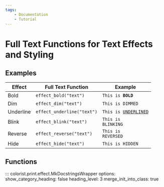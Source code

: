 ```yaml
---
tags:
    - Documentation
    - Tutorial
---
```


# Full Text Functions for Text Effects and Styling
## Examples

| Effect           | Full Text Function         | Example |
| ---------------- | -------------------------- | ------- |
| Bold             | `effect_bold("text")`      | <code>This is <strong>BOLD</strong></code> |
| Dim              | `effect_dim("text")`       | <code><span class="effect-dimmed">This is DIMMED</span></code> |
| Underline        | `effect_underline("text")` | <code>This is <u>UNDERLINED</u></code> |
| Blink            | `effect_blink("text")`     | <code><span class="effect-blinking">This is BLINKING</span></code> |
| Reverse          | `effect_reverse("text")`   | <code><span class="bg-bright-white">This is REVERSED</span></code> |
| Hide             | `effect_hide("text")`      | <code><span class="effect-hidden">This is HIDDEN</span></code> |

## Functions
::: colorist.print.effect.MkDocstringsWrapper
    options:
      show_category_heading: false
      heading_level: 3
      merge_init_into_class: true
